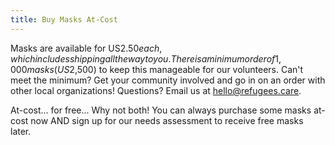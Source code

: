 ```yaml
---
title: Buy Masks At-Cost
---
```


Masks are available for
US$2.50 each, which includes shipping all the way to you. There is a minimum order of 1,000 masks (US$2,500)
to keep this manageable for our volunteers. Can't meet the minimum? Get your
community involved and go in on an order with other local organizations!
Questions? Email us at [hello@refugees.care](mailto:hello@refugees.care).

At-cost... for free... Why not both! You can always purchase some masks at-cost
now AND sign up for our needs assessment to receive free masks later.
